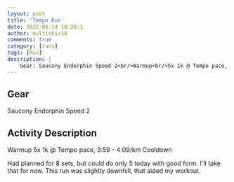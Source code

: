 ```yaml
---
layout: post
title: 'Tempo Run'
date: 2022-06-14 10:28:1
author: multishiv19
comments: true
category: [runs]
tags: [Run]
description: |
    Gear: Saucony Endorphin Speed 2<br/>Warmup<br/>5x 1k @ Tempo pace, 3:59 - 4:09/km<br/>Cooldown<br/><br/>Had planned for 8 sets, but could do only 5 today with good form. I'll take that for now.<br/>This run was slightly downhill, that aided my workout. 
---
```


## Gear
Saucony Endorphin Speed 2

## Activity Description
Warmup
5x 1k @ Tempo pace, 3:59 - 4:09/km
Cooldown

Had planned for 8 sets, but could do only 5 today with good form. I'll take that for now.
This run was slightly downhill, that aided my workout. 


<div width='100%' class='strava-embed-placeholder' data-embed-type='activity' data-embed-id='7304469192'></div>
<script src='https://strava-embeds.com/embed.js'></script>
